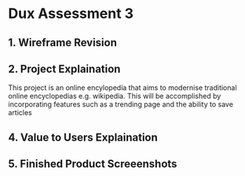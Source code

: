 # Dux Assessment 3


## 1. Wireframe Revision
  


## 2. Project Explaination
   
This project is an online encylopedia that aims to modernise traditional online encyclopedias e.g. wikipedia.
This will be accomplished by incorporating features such as a trending page and the ability to save articles


## 4. Value to Users Explaination



## 5. Finished Product Screeenshots





